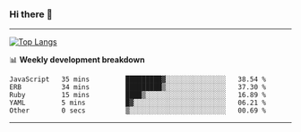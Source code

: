 ### Hi there 👋

-------
[![Top Langs](https://github-readme-stats.vercel.app/api/top-langs/?username=ashish-r)](https://github.com/anuraghazra/github-readme-stats)

📊 **Weekly development breakdown**
<!--START_SECTION:waka-->

```text
JavaScript   35 mins         █████████▓░░░░░░░░░░░░░░░   38.54 %
ERB          34 mins         █████████▒░░░░░░░░░░░░░░░   37.30 %
Ruby         15 mins         ████▒░░░░░░░░░░░░░░░░░░░░   16.89 %
YAML         5 mins          █▓░░░░░░░░░░░░░░░░░░░░░░░   06.21 %
Other        0 secs          ▒░░░░░░░░░░░░░░░░░░░░░░░░   00.69 %
```

<!--END_SECTION:waka-->
-------

<!--
**ashish-r/ashish-r** is a ✨ _special_ ✨ repository because its `README.md` (this file) appears on your GitHub profile.

Here are some ideas to get you started:

- 🔭 I’m currently working on ...
- 🌱 I’m currently learning ...
- 👯 I’m looking to collaborate on ...
- 🤔 I’m looking for help with ...
- 💬 Ask me about ...
- 📫 How to reach me: ...
- 😄 Pronouns: ...
- ⚡ Fun fact: ...
-->
